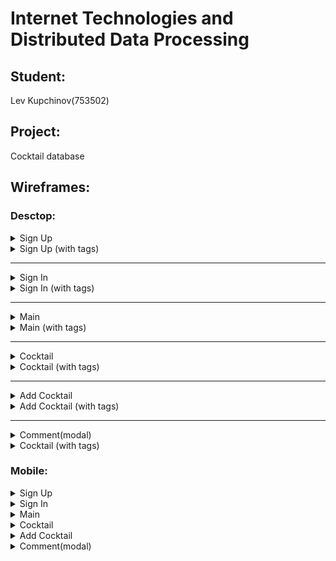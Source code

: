 # Internet Technologies and Distributed Data Processing
## Student:
Lev Kupchinov(753502)
## Project:
Cocktail database

## Wireframes:
### Desctop:
<details>
  <summary>Sign Up</summary>
  
  ![Sign Up image](wireframes/Desctop/Sign%20Up.png?raw=true)
</details>
<details>
  <summary>Sign Up (with tags)</summary>
  
  ![Sign Up image with tags](wireframes/Desctop/Tags/Sign%20Up.jpg?raw=true)
</details>

***

<details>
  <summary>Sign In</summary>
  
  ![Sign In image](wireframes/Desctop/Sign%20in.png?raw=true)
</details>
<details>
  <summary>Sign In (with tags)</summary>
  
  ![Sign In image with tags](wireframes/Desctop/Tags/Sign%20in.jpg?raw=true)
</details>

***

<details>
  <summary>Main</summary>
  
  ![Main image](wireframes/Desctop/Main.png?raw=true)
</details>
<details>
  <summary>Main (with tags)</summary>
  
  ![Main image with tags](wireframes/Desctop/Tags/Main.jpg?raw=true)
</details>

***

<details>
  <summary>Cocktail</summary>
  
  ![Cocktail image](wireframes/Desctop/Cocktail.png?raw=true)
</details>
<details>
  <summary>Cocktail (with tags)</summary>
  
  ![Cocktail image with tags](wireframes/Desctop/Tags/Cocktail.jpg?raw=true)
</details>

***

<details>
  <summary>Add Cocktail</summary>
  
  ![Add Cocktail image](wireframes/Desctop/Add%20Cocktail.png?raw=true)
</details>
<details>
  <summary>Add Cocktail (with tags)</summary>
  
  ![Add Cocktail image with tags](wireframes/Desctop/Tags/Add%20Cocktail.jpg?raw=true)
</details>

***

<details>
  <summary>Comment(modal)</summary>
  
  ![Comment(modal) image](wireframes/Desctop/Comment(modal).png?raw=true)
</details>
<details>
  <summary>Cocktail (with tags)</summary>
  
  ![Comment(modal) image with tags](wireframes/Desctop/Tags/Comment(modal).jpg?raw=true)
</details>

### Mobile:

<details>
  <summary>Sign Up</summary>
  
  ![Sign Up image](wireframes/Mobile/Sign%20Up.png?raw=true)
</details>

<details>
  <summary>Sign In</summary>
  
  ![Sign In image](wireframes/Mobile/Sign%20in.png?raw=true)
</details>


<details>
  <summary>Main</summary>
  
  ![Main image](wireframes/Mobile/Main.png?raw=true)
</details>


<details>
  <summary>Cocktail</summary>
  
  ![Cocktail image](wireframes/Mobile/Cocktail.png?raw=true)
</details>


<details>
  <summary>Add Cocktail</summary>
  
  ![Add Cocktail image](wireframes/Mobile/Add%20Cocktail.png?raw=true)
</details>


<details>
  <summary>Comment(modal)</summary>
  
  ![Comment(modal) image](wireframes/Mobile/Comment(modal).png?raw=true)
</details>



